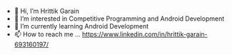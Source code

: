 - 👋 Hi, I’m Hrittik Garain
- 👀 I’m interested in Competitive Programming and Android Development
- 🌱 I’m currently learning Android Development
- 📫 How to reach me ... https://www.linkedin.com/in/hrittik-garain-693160197/

<!---
hrittik2002/hrittik2002 is a ✨ special ✨ repository because its `README.md` (this file) appears on your GitHub profile.
You can click the Preview link to take a look at your changes.
--->
